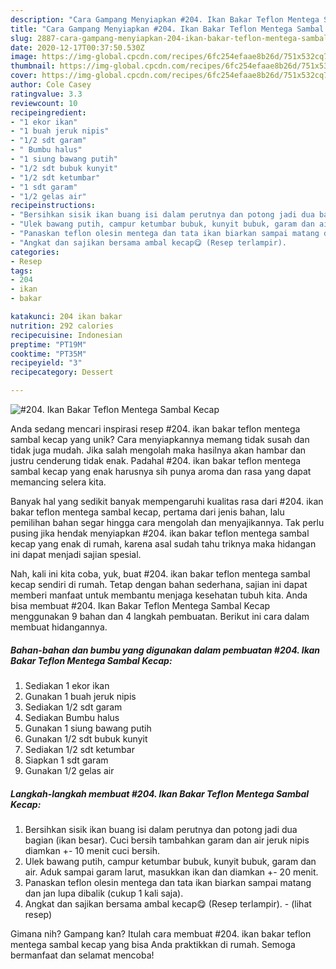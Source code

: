 ```yaml
---
description: "Cara Gampang Menyiapkan #204. Ikan Bakar Teflon Mentega Sambal Kecap, Enak Banget"
title: "Cara Gampang Menyiapkan #204. Ikan Bakar Teflon Mentega Sambal Kecap, Enak Banget"
slug: 2887-cara-gampang-menyiapkan-204-ikan-bakar-teflon-mentega-sambal-kecap-enak-banget
date: 2020-12-17T00:37:50.530Z
image: https://img-global.cpcdn.com/recipes/6fc254efaae8b26d/751x532cq70/204-ikan-bakar-teflon-mentega-sambal-kecap-foto-resep-utama.jpg
thumbnail: https://img-global.cpcdn.com/recipes/6fc254efaae8b26d/751x532cq70/204-ikan-bakar-teflon-mentega-sambal-kecap-foto-resep-utama.jpg
cover: https://img-global.cpcdn.com/recipes/6fc254efaae8b26d/751x532cq70/204-ikan-bakar-teflon-mentega-sambal-kecap-foto-resep-utama.jpg
author: Cole Casey
ratingvalue: 3.3
reviewcount: 10
recipeingredient:
- "1 ekor ikan"
- "1 buah jeruk nipis"
- "1/2 sdt garam"
- " Bumbu halus"
- "1 siung bawang putih"
- "1/2 sdt bubuk kunyit"
- "1/2 sdt ketumbar"
- "1 sdt garam"
- "1/2 gelas air"
recipeinstructions:
- "Bersihkan sisik ikan buang isi dalam perutnya dan potong jadi dua bagian (ikan besar). Cuci bersih tambahkan garam dan air jeruk nipis diamkan +- 10 menit cuci bersih."
- "Ulek bawang putih, campur ketumbar bubuk, kunyit bubuk, garam dan air. Aduk sampai garam larut, masukkan ikan dan diamkan +- 20 menit."
- "Panaskan teflon olesin mentega dan tata ikan biarkan sampai matang dan jan lupa dibalik (cukup 1 kali saja)."
- "Angkat dan sajikan bersama ambal kecap😋 (Resep terlampir).           (lihat resep)"
categories:
- Resep
tags:
- 204
- ikan
- bakar

katakunci: 204 ikan bakar 
nutrition: 292 calories
recipecuisine: Indonesian
preptime: "PT19M"
cooktime: "PT35M"
recipeyield: "3"
recipecategory: Dessert

---
```



![#204. Ikan Bakar Teflon Mentega Sambal Kecap](https://img-global.cpcdn.com/recipes/6fc254efaae8b26d/751x532cq70/204-ikan-bakar-teflon-mentega-sambal-kecap-foto-resep-utama.jpg)

Anda sedang mencari inspirasi resep #204. ikan bakar teflon mentega sambal kecap yang unik? Cara menyiapkannya memang tidak susah dan tidak juga mudah. Jika salah mengolah maka hasilnya akan hambar dan justru cenderung tidak enak. Padahal #204. ikan bakar teflon mentega sambal kecap yang enak harusnya sih punya aroma dan rasa yang dapat memancing selera kita.



Banyak hal yang sedikit banyak mempengaruhi kualitas rasa dari #204. ikan bakar teflon mentega sambal kecap, pertama dari jenis bahan, lalu pemilihan bahan segar hingga cara mengolah dan menyajikannya. Tak perlu pusing jika hendak menyiapkan #204. ikan bakar teflon mentega sambal kecap yang enak di rumah, karena asal sudah tahu triknya maka hidangan ini dapat menjadi sajian spesial.


Nah, kali ini kita coba, yuk, buat #204. ikan bakar teflon mentega sambal kecap sendiri di rumah. Tetap dengan bahan sederhana, sajian ini dapat memberi manfaat untuk membantu menjaga kesehatan tubuh kita. Anda bisa membuat #204. Ikan Bakar Teflon Mentega Sambal Kecap menggunakan 9 bahan dan 4 langkah pembuatan. Berikut ini cara dalam membuat hidangannya.

<!--inarticleads1-->

##### Bahan-bahan dan bumbu yang digunakan dalam pembuatan #204. Ikan Bakar Teflon Mentega Sambal Kecap:

1. Sediakan 1 ekor ikan
1. Gunakan 1 buah jeruk nipis
1. Sediakan 1/2 sdt garam
1. Sediakan  Bumbu halus
1. Gunakan 1 siung bawang putih
1. Gunakan 1/2 sdt bubuk kunyit
1. Sediakan 1/2 sdt ketumbar
1. Siapkan 1 sdt garam
1. Gunakan 1/2 gelas air




<!--inarticleads2-->

##### Langkah-langkah membuat #204. Ikan Bakar Teflon Mentega Sambal Kecap:

1. Bersihkan sisik ikan buang isi dalam perutnya dan potong jadi dua bagian (ikan besar). Cuci bersih tambahkan garam dan air jeruk nipis diamkan +- 10 menit cuci bersih.
1. Ulek bawang putih, campur ketumbar bubuk, kunyit bubuk, garam dan air. Aduk sampai garam larut, masukkan ikan dan diamkan +- 20 menit.
1. Panaskan teflon olesin mentega dan tata ikan biarkan sampai matang dan jan lupa dibalik (cukup 1 kali saja).
1. Angkat dan sajikan bersama ambal kecap😋 (Resep terlampir). -           (lihat resep)




Gimana nih? Gampang kan? Itulah cara membuat #204. ikan bakar teflon mentega sambal kecap yang bisa Anda praktikkan di rumah. Semoga bermanfaat dan selamat mencoba!
